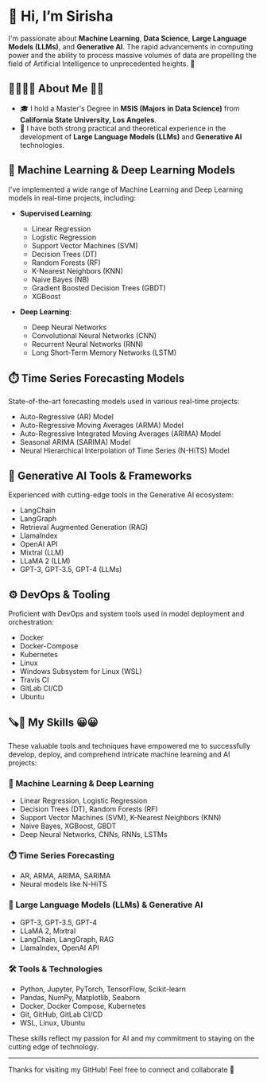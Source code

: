 # 👋 Hi, I’m Sirisha

I'm passionate about **Machine Learning**, **Data Science**, **Large Language Models (LLMs)**, and **Generative AI**. The rapid advancements in computing power and the ability to process massive volumes of data are propelling the field of Artificial Intelligence to unprecedented heights. 🚀

## 👨‍🎓🙋‍♂️ About Me 💼🎒

- 🎓 I hold a Master's Degree in **MSIS (Majors in Data Science)** from **California State University, Los Angeles**.
- 🤖 I have both strong practical and theoretical experience in the development of **Large Language Models (LLMs)** and **Generative AI** technologies.

## 🔬 Machine Learning & Deep Learning Models

I've implemented a wide range of Machine Learning and Deep Learning models in real-time projects, including:

- **Supervised Learning**:  
  - Linear Regression  
  - Logistic Regression  
  - Support Vector Machines (SVM)  
  - Decision Trees (DT)  
  - Random Forests (RF)  
  - K-Nearest Neighbors (KNN)  
  - Naive Bayes (NB)  
  - Gradient Boosted Decision Trees (GBDT)  
  - XGBoost  

- **Deep Learning**:  
  - Deep Neural Networks  
  - Convolutional Neural Networks (CNN)  
  - Recurrent Neural Networks (RNN)  
  - Long Short-Term Memory Networks (LSTM)  

## ⏱️ Time Series Forecasting Models

State-of-the-art forecasting models used in various real-time projects:

- Auto-Regressive (AR) Model  
- Auto-Regressive Moving Averages (ARMA) Model  
- Auto-Regressive Integrated Moving Averages (ARIMA) Model  
- Seasonal ARIMA (SARIMA) Model  
- Neural Hierarchical Interpolation of Time Series (N-HiTS) Model  

## 🤖 Generative AI Tools & Frameworks

Experienced with cutting-edge tools in the Generative AI ecosystem:

- LangChain  
- LangGraph  
- Retrieval Augmented Generation (RAG)  
- LlamaIndex  
- OpenAI API  
- Mixtral (LLM)  
- LLaMA 2 (LLM)  
- GPT-3, GPT-3.5, GPT-4 (LLMs)  

## ⚙️ DevOps & Tooling

Proficient with DevOps and system tools used in model deployment and orchestration:

- Docker  
- Docker-Compose  
- Kubernetes  
- Linux  
- Windows Subsystem for Linux (WSL)  
- Travis CI  
- GitLab CI/CD  
- Ubuntu  

## 🪚🔧 My Skills 😀😀

These valuable tools and techniques have empowered me to successfully develop, deploy, and comprehend intricate machine learning and AI projects:

### 🧠 Machine Learning & Deep Learning
- Linear Regression, Logistic Regression  
- Decision Trees (DT), Random Forests (RF)  
- Support Vector Machines (SVM), K-Nearest Neighbors (KNN)  
- Naive Bayes, XGBoost, GBDT  
- Deep Neural Networks, CNNs, RNNs, LSTMs  

### ⏱️ Time Series Forecasting
- AR, ARMA, ARIMA, SARIMA  
- Neural models like N-HiTS  

### 🤖 Large Language Models (LLMs) & Generative AI
- GPT-3, GPT-3.5, GPT-4  
- LLaMA 2, Mixtral  
- LangChain, LangGraph, RAG  
- LlamaIndex, OpenAI API  

### 🛠️ Tools & Technologies
- Python, Jupyter, PyTorch, TensorFlow, Scikit-learn  
- Pandas, NumPy, Matplotlib, Seaborn  
- Docker, Docker Compose, Kubernetes  
- Git, GitHub, GitLab CI/CD  
- WSL, Linux, Ubuntu  

These skills reflect my passion for AI and my commitment to staying on the cutting edge of technology.

---

Thanks for visiting my GitHub! Feel free to connect and collaborate 🤝
